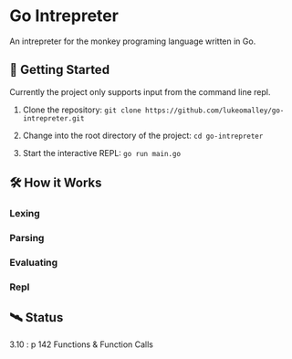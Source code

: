 # Go Intrepreter

An intrepreter for the monkey programing language written in Go.

## 🚀 Getting Started

Currently the project only supports input from the command line repl.

1. Clone the repository: `git clone https://github.com/lukeomalley/go-intrepreter.git`

2. Change into the root directory of the project: `cd go-intrepreter`

3. Start the interactive REPL: `go run main.go`

## 🛠 How it Works

### Lexing

### Parsing

### Evaluating

### Repl

## 🛰 Status

3.10 : p 142 Functions & Function Calls
